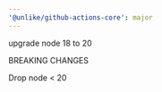 ```yaml
---
'@unlike/github-actions-core': major
---
```


upgrade node 18 to 20

BREAKING CHANGES

Drop node < 20
